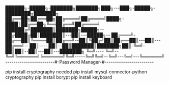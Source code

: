 ██████╗-█████╗-███████╗███████╗███╗---███╗-█████╗-████████╗███████╗
██╔══██╗██╔══██╗██╔════╝██╔════╝████╗-████║██╔══██╗╚══██╔══╝██╔════╝
██████╔╝███████║███████╗█████╗--██╔████╔██║███████║---██║---█████╗--
██╔═══╝-██╔══██║╚════██║██╔══╝--██║╚██╔╝██║██╔══██║---██║---██╔══╝--
██║---- ██║--██║███████║███████╗██║-╚═╝-██║██║--██║---██║---███████╗
╚═╝---- ╚═╝--╚═╝╚══════╝╚══════╝╚═╝-----╚═╝╚═╝--╚═╝---╚═╝---╚══════╝
------------------------#-Password Manager-#------------------------

pip install cryptography needed
pip install mysql-connector-python cryptography
pip install bcrypt
pip install keyboard

